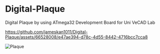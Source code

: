 # Digital-Plaque
Digital Plaque by using ATmega32 Development Board for Uni VeCAD Lab


https://github.com/jameskan1011/Digital-Plaque/assets/66528008/e47ae394-d78c-4d55-8442-4716bcc7cca8


![Plaque](https://github.com/jameskan1011/Digital-Plaque/assets/66528008/3afdc641-82e7-4385-b850-6cb74e8306a5)
